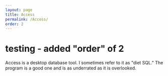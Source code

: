 ```yaml
---
layout: page
title: Access
permalink: /Access/
order: 2
---
```


# testing - added "order" of 2

Access is a desktop database tool.  I sometimes refer to it as "diet SQL."  The program is a good one and is as underrated as it is overlooked.  

